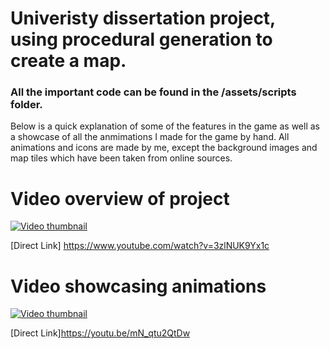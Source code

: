 #  Univeristy dissertation project, using procedural generation to create a map. 
### All the important code can be found in the /assets/scripts folder.
Below is a quick explanation of some of the features in the game as well as a showcase of all the anmimations I made for the game by hand. 
All animations and icons are made by me, except the background images and map tiles which have been taken from online sources.

# Video overview of project

[![Video thumbnail](https://img.youtube.com/vi/3zlNUK9Yx1c/0.jpg)](https://www.youtube.com/watch?v=3zlNUK9Yx1c) 

[Direct Link] https://www.youtube.com/watch?v=3zlNUK9Yx1c


# Video showcasing animations

[![Video thumbnail](https://img.youtube.com/vi/mN_qtu2QtDw/0.jpg)](https://www.youtube.com/watch?v=mN_qtu2QtDw ) 


[Direct Link]https://youtu.be/mN_qtu2QtDw 

